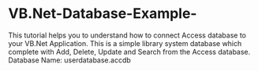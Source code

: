 # VB.Net-Database-Example-
This tutorial helps you to understand how to connect Access database to your VB.Net Application. This is a simple library system database which complete with Add, Delete, Update and Search from the Access database. Database Name: userdatabase.accdb  
